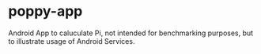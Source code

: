 # poppy-app

Android App to caluculate Pi, not intended for benchmarking purposes, but to illustrate usage of Android Services.

